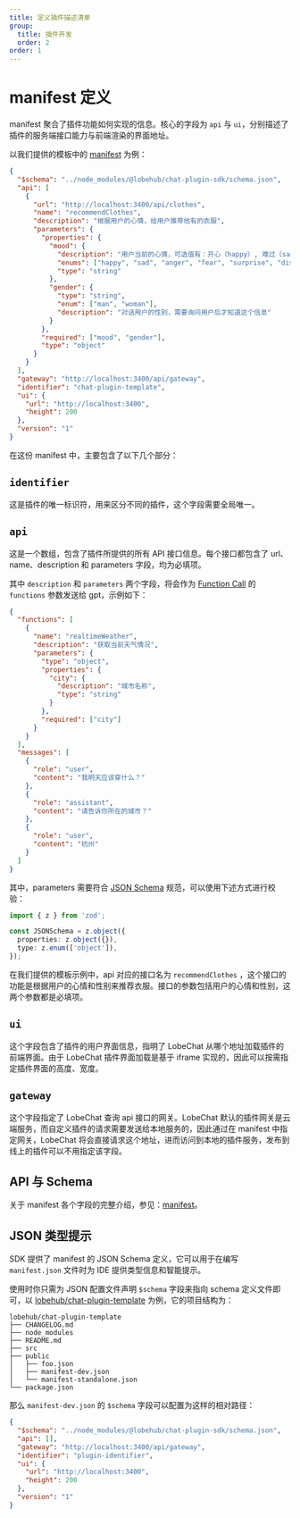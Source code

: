 ```yaml
---
title: 定义插件描述清单
group:
  title: 插件开发
  order: 2
order: 1
---
```


# manifest 定义

manifest 聚合了插件功能如何实现的信息。核心的字段为 `api` 与 `ui`，分别描述了插件的服务端接口能力与前端渲染的界面地址。

以我们提供的模板中的 [manifest](https://github.com/lobehub/chat-plugin-template/blob/main/public/manifest-dev.json) 为例：

```json
{
  "$schema": "../node_modules/@lobehub/chat-plugin-sdk/schema.json",
  "api": [
    {
      "url": "http://localhost:3400/api/clothes",
      "name": "recommendClothes",
      "description": "根据用户的心情，给用户推荐他有的衣服",
      "parameters": {
        "properties": {
          "mood": {
            "description": "用户当前的心情，可选值有：开心（happy）, 难过（sad）,生气 （anger）,害怕（fear）,惊喜（ surprise）,厌恶 （disgust）",
            "enums": ["happy", "sad", "anger", "fear", "surprise", "disgust"],
            "type": "string"
          },
          "gender": {
            "type": "string",
            "enum": ["man", "woman"],
            "description": "对话用户的性别，需要询问用户后才知道这个信息"
          }
        },
        "required": ["mood", "gender"],
        "type": "object"
      }
    }
  ],
  "gateway": "http://localhost:3400/api/gateway",
  "identifier": "chat-plugin-template",
  "ui": {
    "url": "http://localhost:3400",
    "height": 200
  },
  "version": "1"
}
```

在这份 manifest 中，主要包含了以下几个部分：

## `identifier`

这是插件的唯一标识符，用来区分不同的插件，这个字段需要全局唯一。

## `api`

这是一个数组，包含了插件所提供的所有 API 接口信息。每个接口都包含了 url、name、description 和 parameters 字段，均为必填项。

其中 `description` 和 `parameters` 两个字段，将会作为 [Function Call](https://sspai.com/post/81986) 的 `functions` 参数发送给 gpt，示例如下：

```json
{
  "functions": [
    {
      "name": "realtimeWeather",
      "description": "获取当前天气情况",
      "parameters": {
        "type": "object",
        "properties": {
          "city": {
            "description": "城市名称",
            "type": "string"
          }
        },
        "required": ["city"]
      }
    }
  ],
  "messages": [
    {
      "role": "user",
      "content": "我明天应该穿什么？"
    },
    {
      "role": "assistant",
      "content": "请告诉你所在的城市？"
    },
    {
      "role": "user",
      "content": "杭州"
    }
  ]
}
```

其中，parameters 需要符合 [JSON Schema](https://json-schema.org/) 规范，可以使用下述方式进行校验：

```ts
import { z } from 'zod';

const JSONSchema = z.object({
  properties: z.object({}),
  type: z.enum(['object']),
});
```

在我们提供的模板示例中，api 对应的接口名为 `recommendClothes` ，这个接口的功能是根据用户的心情和性别来推荐衣服。接口的参数包括用户的心情和性别，这两个参数都是必填项。

## `ui`

这个字段包含了插件的用户界面信息，指明了 LobeChat 从哪个地址加载插件的前端界面。由于 LobeChat 插件界面加载是基于 iframe 实现的，因此可以按需指定插件界面的高度、宽度。

## `gateway`

这个字段指定了 LobeChat 查询 api 接口的网关。LobeChat 默认的插件网关是云端服务，而自定义插件的请求需要发送给本地服务的，因此通过在 manifest 中指定网关，LobeChat 将会直接请求这个地址，进而访问到本地的插件服务，发布到线上的插件可以不用指定该字段。

## API 与 Schema

关于 manifest 各个字段的完整介绍，参见：[manifest](/api/plugin-manifest)。

## JSON 类型提示

SDK 提供了 manifest 的 JSON Schema 定义，它可以用于在编写 `manifest.json` 文件时为 IDE 提供类型信息和智能提示。

使用时你只需为 JSON 配置文件声明 `$schema` 字段来指向 schema 定义文件即可，以 [lobehub/chat-plugin-template](https://github.com/lobehub/chat-plugin-template/blob/main/public/manifest-dev.json) 为例，它的项目结构为：

```plaintext
lobehub/chat-plugin-template
├── CHANGELOG.md
├── node_modules
├── README.md
├── src
├── public
│   ├── foo.json
│   ├── manifest-dev.json
│   └── manifest-standalone.json
└── package.json
```

那么 `manifest-dev.json` 的 `$schema` 字段可以配置为这样的相对路径：

```json filename=manifest-dev.json
{
  "$schema": "../node_modules/@lobehub/chat-plugin-sdk/schema.json",
  "api": [],
  "gateway": "http://localhost:3400/api/gateway",
  "identifier": "plugin-identifier",
  "ui": {
    "url": "http://localhost:3400",
    "height": 200
  },
  "version": "1"
}
```
